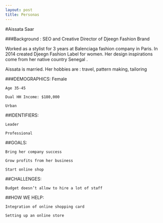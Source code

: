 ```yaml
---
layout: post
title: Personas
---
```

#Aissata Saar

###Background :
SEO and Creative Director of Djeegn Fashion Brand

Worked as a stylist for 3 years at Balenciaga fashion company in Paris. In 2014 created Djeegn Fashion Label for women. Her design inspirations come from her native country Senegal . 

Aissata is married. Her hobbies are : travel, pattern making, tailoring

###DEMOGRAPHICS:
	Female
	
	Age 35-45
	
	Dual HH Income: $180,000
	
	Urban
	
##IDENTIFIERS:

	Leader

	Professional

##GOALS:

	Bring her company success

	Grow profits from her business

	Start online shop

##CHALLENGES:

	Budget doesn’t allow to hire a lot of staff

##HOW WE HELP:

	Integration of online shopping card

	Setting up an online store


